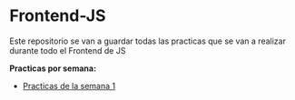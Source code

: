 # Frontend-JS

Este repositorio se van a guardar todas las practicas que se van a realizar durante todo el Frontend de JS

**Practicas por semana:**
  - [Practicas de la semana 1](https://github.com/Leoirmin1/Frontend-JS/tree/main/Semana%201%20-%20Intro)
